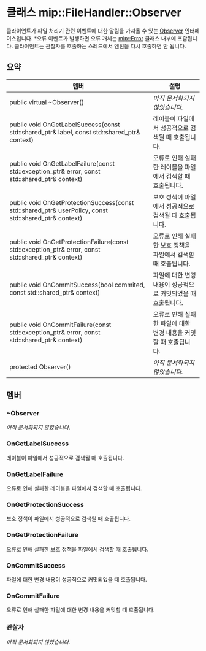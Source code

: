 # <a name="class-mipfilehandlerobserver"></a>클래스 mip::FileHandler::Observer 
클라이언트가 파일 처리기 관련 이벤트에 대한 알림을 가져올 수 있는 [Observer](class_mip_filehandler_observer.md) 인터페이스입니다.
*오류 이벤트가 발생하면 오류 개체는 [mip::Error](class_mip_error.md) 클래스 내부에 포함됩니다. 클라이언트는 관찰자를 호출하는 스레드에서 엔진을 다시 호출하면 안 됩니다.
  
## <a name="summary"></a>요약
 멤버                        | 설명                                
--------------------------------|---------------------------------------------
 public virtual ~Observer()  | _아직 문서화되지 않았습니다._
public void OnGetLabelSuccess(const std::shared_ptr<ContentLabel>& label, const std::shared_ptr<void>& context)  |  레이블이 파일에서 성공적으로 검색될 때 호출됩니다.
public void OnGetLabelFailure(const std::exception_ptr& error, const std::shared_ptr<void>& context)  |  오류로 인해 실패한 레이블을 파일에서 검색할 때 호출됩니다.
public void OnGetProtectionSuccess(const std::shared_ptr<UserPolicy>& userPolicy, const std::shared_ptr<void>& context)  |  보호 정책이 파일에서 성공적으로 검색될 때 호출됩니다.
public void OnGetProtectionFailure(const std::exception_ptr& error, const std::shared_ptr<void>& context)  |  오류로 인해 실패한 보호 정책을 파일에서 검색할 때 호출됩니다.
public void OnCommitSuccess(bool commited, const std::shared_ptr<void>& context)  |  파일에 대한 변경 내용이 성공적으로 커밋되었을 때 호출됩니다.
public void OnCommitFailure(const std::exception_ptr& error, const std::shared_ptr<void>& context)  |  오류로 인해 실패한 파일에 대한 변경 내용을 커밋할 때 호출됩니다.
 protected Observer()  | _아직 문서화되지 않았습니다._
  
## <a name="members"></a>멤버
  
### <a name="observer"></a>~Observer
_아직 문서화되지 않았습니다._

  
### <a name="ongetlabelsuccess"></a>OnGetLabelSuccess
레이블이 파일에서 성공적으로 검색될 때 호출됩니다.
  
### <a name="ongetlabelfailure"></a>OnGetLabelFailure
오류로 인해 실패한 레이블을 파일에서 검색할 때 호출됩니다.
  
### <a name="ongetprotectionsuccess"></a>OnGetProtectionSuccess
보호 정책이 파일에서 성공적으로 검색될 때 호출됩니다.
  
### <a name="ongetprotectionfailure"></a>OnGetProtectionFailure
오류로 인해 실패한 보호 정책을 파일에서 검색할 때 호출됩니다.
  
### <a name="oncommitsuccess"></a>OnCommitSuccess
파일에 대한 변경 내용이 성공적으로 커밋되었을 때 호출됩니다.
  
### <a name="oncommitfailure"></a>OnCommitFailure
오류로 인해 실패한 파일에 대한 변경 내용을 커밋할 때 호출됩니다.
  
### <a name="observer"></a>관찰자
_아직 문서화되지 않았습니다._
